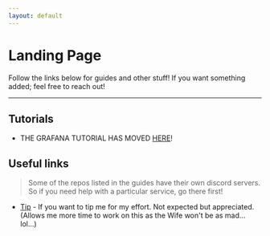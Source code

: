 ```yaml
---
layout: default
---
```


# Landing Page

Follow the links below for guides and other stuff!
If you want something added; feel free to reach out!

-----

## Tutorials

- THE GRAFANA TUTORIAL HAS MOVED [HERE](https://alexsguardian.net/2019/02/19/grafana-homelab-monitoring/)!

## Useful links

>Some of the repos listed in the guides have their own discord servers. So if you need help with a particular service, go there first!
- [Tip](https://alexsguardian.net/donate) - If you want to tip me for my effort. Not expected but appreciated. (Allows me more time to work on this as the Wife won't be as mad... lol...)